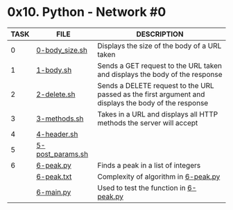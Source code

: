 # 0x10. Python - Network #0

|  TASK  |  FILE  |  DESCRIPTION  |
| ------ | ------ | ------------- |
| 0 | [      0-body_size.sh     ](https://bit.ly/3lLNQ1S) | Displays the size of the body of a URL taken |
| 1 | [      1-body.sh       ](https://bit.ly/40wnboS) | Sends a GET request to the URL taken and displays the body of the response|
| 2 | [       2-delete.sh       ](https://bit.ly/3zjUO15) | Sends a DELETE request to the URL passed as the first argument and displays the body of the response |
| 3 | [        3-methods.sh        ](https://bit.ly/42QjU5h) | Takes in a URL and displays all HTTP methods the server will accept |
|   4     | [       4-header.sh       ](https://bit.ly/40u6CK8) |           |
|  5   | [         5-post_params.sh       ](https://bit.ly/40ve0Vv) |        |
|  6  | [        6-peak.py       ](https://bit.ly/40vdXJj) | Finds a peak in a list of integers |
| | [     6-peak.txt      ](https://bit.ly/3lNtl4V) | Complexity of algorithm in [6-peak.py](https://bit.ly/40vdXJj)|
|| [      6-main.py       ](https://bit.ly/3KnossM) | Used to test the function in [6-peak.py](https://bit.ly/40vdXJj)|
